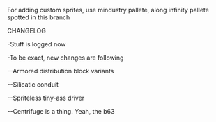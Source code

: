 
For adding custom sprites, use mindustry pallete, along infinity pallete spotted in this branch

CHANGELOG

-Stuff is logged now

-To be exact, new changes are following

--Armored distribution block variants

--Silicatic conduit

--Spriteless tiny-ass driver

--Centrifuge is a thing. Yeah, the b63
